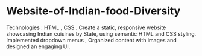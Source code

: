 # Website-of-Indian-food-Diversity
Technologies : HTML , CSS .
Create a static, responsive website showcasing Indian cuisines by State, using 
semantic HTML and CSS styling. Implemented dropdown menus , Organized 
content with images and designed an engaging UI. 

